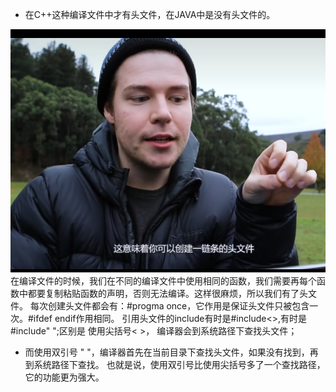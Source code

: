 - 在C++这种编译文件中才有头文件，在JAVA中是没有头文件的。

![](attachments/头文件_image_0.png)
在编译文件的时候，我们在不同的编译文件中使用相同的函数，我们需要再每个函数中都要复制粘贴函数的声明，否则无法编译。这样很麻烦，所以我们有了头文件。
每次创建头文件都会有：#progma once，它作用是保证头文件只被包含一次。#ifdef endif作用相同。
引用头文件的include有时是#include<>,有时是#include" ";区别是
使用尖括号< >，
编译器会到系统路径下查找头文件；
- 而使用双引号
" "，编译器首先在当前目录下查找头文件，如果没有找到，再到系统路径下查找。
也就是说，使用双引号比使用尖括号多了一个查找路径，它的功能更为强大。